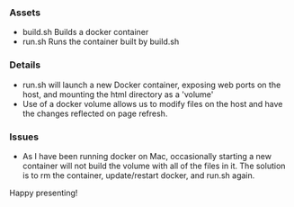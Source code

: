 ### Assets
- build.sh
    Builds a docker container
- run.sh
    Runs the container built by build.sh

### Details

- run.sh will launch a new Docker container, exposing web ports on the host, and mounting the html directory as a 'volume'
- Use of a docker volume allows us to modify files on the host and have the changes reflected on page refresh.

### Issues

- As I have been running docker on Mac, occasionally starting a new container will not build the volume with all of the files in it. The solution is to rm the container, update/restart docker, and run.sh again. 

Happy presenting!
